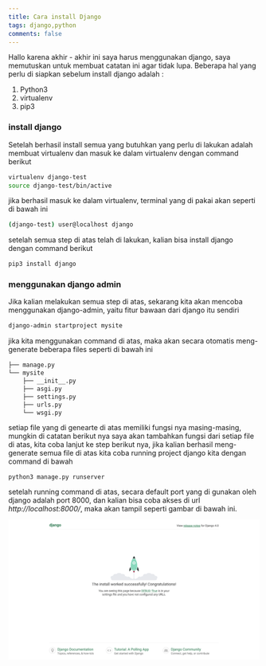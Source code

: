 ```yaml
---
title: Cara install Django
tags: django,python
comments: false
---
```


Hallo karena akhir - akhir ini saya harus menggunakan django, saya memutuskan untuk membuat catatan ini agar tidak lupa.
Beberapa hal yang perlu di siapkan sebelum install django adalah :
1. Python3 
2. virtualenv
3. pip3

### install django
Setelah berhasil install semua yang butuhkan  yang perlu di lakukan adalah membuat virtualenv dan masuk ke dalam virtualenv dengan command berikut 

```bash
virtualenv django-test
source django-test/bin/active
```
jika berhasil masuk ke dalam virtualenv, terminal yang di pakai akan seperti di bawah ini
```bash
(django-test) user@localhost django 
```
setelah semua step di atas telah di lakukan, kalian bisa install django dengan command berikut
```bash
pip3 install django 
```

### menggunakan django admin
Jika kalian melakukan semua step di atas, sekarang kita akan mencoba menggunakan django-admin, yaitu fitur bawaan dari django itu sendiri

```bash
django-admin startproject mysite
```
jika kita menggunakan command di atas, maka akan secara otomatis meng-generate beberapa files seperti di bawah ini 
```
├── manage.py
└── mysite
    ├── __init__.py
    ├── asgi.py
    ├── settings.py
    ├── urls.py
    └── wsgi.py
```
setiap file yang di genearte di atas memiliki fungsi nya masing-masing, mungkin di catatan berikut nya saya akan tambahkan fungsi dari setiap file di atas, kita coba lanjut ke step berikut nya, jika kalian berhasil meng-generate semua file di atas kita coba running project django kita dengan command di bawah

```
python3 manage.py runserver
```
setelah running command di atas, secara default port yang di gunakan oleh django adalah port 8000, dan kalian bisa coba akses di url *http://localhost:8000/*, maka akan tampil seperti gambar di bawah ini.

<img src="/assets/img/post/django.png">
